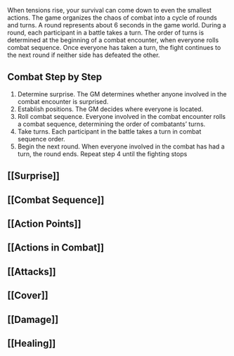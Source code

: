 When tensions rise, your survival can come down to even the smallest actions. The game organizes the chaos of combat into a cycle of rounds and turns. A round represents about 6 seconds in the game world. During a round, each participant in a battle takes a turn. The order of turns is determined at the beginning of a combat encounter, when everyone rolls combat sequence. Once everyone has taken a turn, the fight continues to the next round if neither side has defeated the other. 

## Combat Step by Step
1. Determine surprise. The GM determines whether anyone involved in the combat encounter is surprised. 
2. Establish positions. The GM decides where everyone is located.
3. Roll combat sequence. Everyone involved in the combat encounter rolls a combat sequence, determining the order of combatantsʼ turns. 
4. Take turns. Each participant in the battle takes a turn in combat sequence order. 
5. Begin the next round. When everyone involved in the combat has had a turn, the round ends. Repeat step 4 until the fighting stops

## [[Surprise]]

## [[Combat Sequence]]

## [[Action Points]]

## [[Actions in Combat]]

## [[Attacks]]

## [[Cover]]

## [[Damage]]

## [[Healing]]


